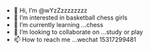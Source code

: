 - 👋 Hi, I’m @wYzZzzzzzzzz
- 👀 I’m interested in basketball chess girls
- 🌱 I’m currently learning ...chess
- 💞️ I’m looking to collaborate on ...study or play 
- 📫 How to reach me ...wechat 15317299481

<!---
wYzZzzzzzzzz/wYzZzzzzzzzz is a ✨ special ✨ repository because its `README.md` (this file) appears on your GitHub profile.
You can click the Preview link to take a look at your changes.
--->
